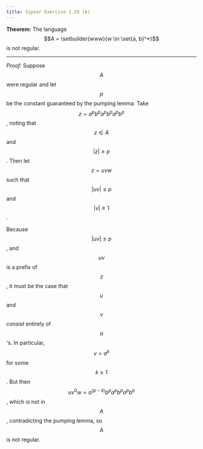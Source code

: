 ```yaml
---
title: Sipser Exercise 1.29 (b)
---
```



**Theorem**: The language $$A = \setbuilder{www}{w \in \set{a, b}^*}$$ is not regular.

----

*Proof*:
Suppose $$A$$ were regular and let $$p$$ be the constant guaranteed by the pumping lemma.
Take $$z = a^p b^p a^p b^p a^p b^p$$, noting that $$z \in A$$ and $$|z| \geq p$$.
Then let $$z = uvw$$ such that $$|uv| \leq p$$ and $$|v| \geq 1$$.



Because $$|uv| \leq p$$, and $$uv$$ is a prefix of $$z$$, it must be the case that $$u$$ and $$v$$ consist entirely of $$a$$'s.
In particular, $$v = a^k$$ for some $$k \geq 1$$.
But then $$u v^0 w = a^{(p-k)} b^p a^p b^p a^p b^p$$, which is not in $$A$$, contradicting the pumping lemma, so $$A$$ is not regular.
